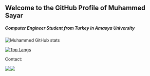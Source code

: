 
## Welcome to the GitHub Profile of Muhammed Sayar 


<h5>Computer Engineer Student from Turkey in Amasya University</h5>

![Muhammed GitHub stats](https://github-readme-stats.vercel.app/api?username=mrrsayarr&count_private=true&theme=gruvbox&locale=en&layout=compact)


[![Top Langs](https://github-readme-stats.vercel.app/api/top-langs/?username=mrrsayarr&hide_progress=true&theme=gruvbox&locale=en&layout=compact)](https://github.com/mrrsayarr/github-readme-stats)





Contact:

<a href = "mailto:muhammedsayar47@gmail.com"><img src="https://img.shields.io/badge/Gmail-D14836?style=for-the-badge&logo=gmail&logoColor=white"></a><a href ="mailto:mrsayarr@protonmail.com"><img src ="https://img.shields.io/badge/ProtonMail-8B89CC?style=for-the-badge&logo=protonmail&logoColor=white"></a>
